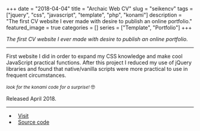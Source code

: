 +++ 
date = "2018-04-04"
title = "Archaic Web CV"
slug = "seikencv"
tags = ["jquery", "css", "javascript", "template", "php", "konami"]
description = "The first CV website I ever made with desire to publish an online portfolio."
featured_image = true
categories = []
series = ["Template", "Portfolio"]
+++

<p>
<em>The first CV website I ever made with desire to publish an online portfolio.</em>
</p>
<hr>
<p>
    First website I did in order to expand my CSS knowledge and make cool JavaScript practical functions. After this project I reduced my use of jQuery libraries and found that native/vanilla scripts were more practical to use in frequent circumstances.
</p>
<p>
    <i style="font-size:12px;" class="spoiler"> look for the <span color="red">k</span><span color="blue">o</span><span color="yellow">n</span><span color="green">a</span><span color="purple">m</span><span color="orange">i</span> code for a surprise! </i>🤓
</p>
<p>Released April 2018.</p>
<hr>
<ul>
	<li><i class="fa fa-terminal"></i>&nbsp; <a href="http://gestyy.com/etTog1">Visit</a></li>
	<li><i class="fa fa-download"></i>&nbsp; <a href="#" class="disabled-link">Source code</a></li>
</ul>